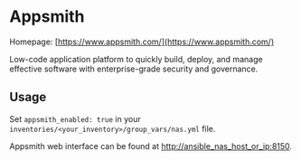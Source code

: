 # Appsmith

Homepage: [https://www.appsmith.com/](https://www.appsmith.com/)

Low-code application platform to quickly build, deploy, and manage effective software with enterprise-grade security and governance.

## Usage

Set `appsmith_enabled: true` in your `inventories/<your_inventory>/group_vars/nas.yml` file.

Appsmith web interface can be found at [http://ansible_nas_host_or_ip:8150](http://ansible_nas_host_or_ip:8150).
